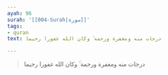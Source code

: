 ```yaml
---
ayah: 96
surah: '[[004-Surah|سورة]]'
tags:
- quran
text: درجات منه ومغفرة ورحمة ۚ وكان الله غفورا رحيما

---
```

> درجات منه ومغفرة ورحمة ۚ وكان الله غفورا رحيما
